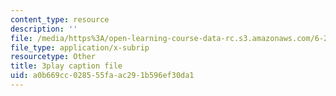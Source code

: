 ```yaml
---
content_type: resource
description: ''
file: /media/https%3A/open-learning-course-data-rc.s3.amazonaws.com/6-262-discrete-stochastic-processes-spring-2011/a0b669cc028555faac291b596ef30da1_7CYXy9J4Aao.vtt
file_type: application/x-subrip
resourcetype: Other
title: 3play caption file
uid: a0b669cc-0285-55fa-ac29-1b596ef30da1
---
```

